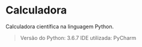 # Calculadora
Calculadora científica na linguagem Python.

> Versão do Python: 3.6.7
> IDE utilizada: PyCharm 
